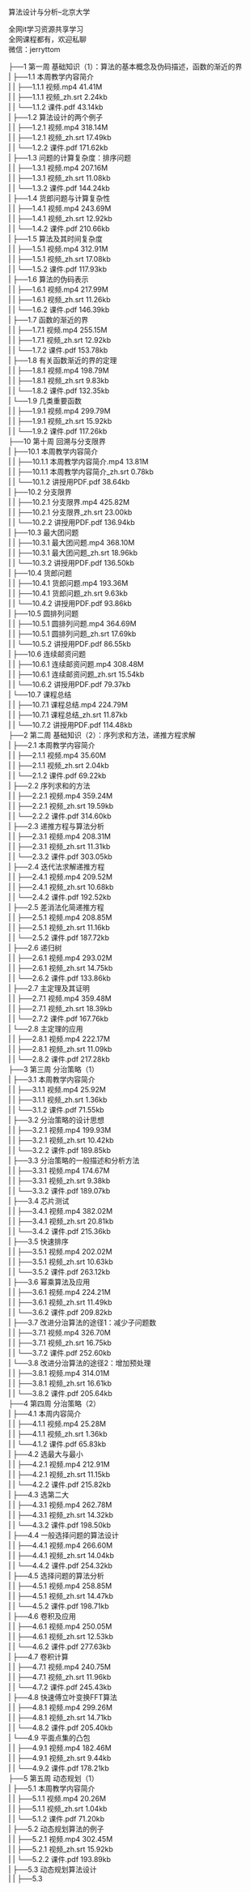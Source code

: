 算法设计与分析–北京大学

全网it学习资源共享学习<br>全网课程都有，欢迎私聊<br>微信：jerryttom<br>

├──1 第一周 基础知识（1）：算法的基本概念及伪码描述，函数的渐近的界<br> | ├──1.1 本周教学内容简介<br> | | ├──1.1.1 视频.mp4 41.41M<br> | | ├──1.1.1 视频_zh.srt 2.24kb<br> | | └──1.1.2 课件.pdf 43.14kb<br> | ├──1.2 算法设计的两个例子<br> | | ├──1.2.1 视频.mp4 318.14M<br> | | ├──1.2.1 视频_zh.srt 17.49kb<br> | | └──1.2.2 课件.pdf 171.62kb<br> | ├──1.3 问题的计算复杂度：排序问题<br> | | ├──1.3.1 视频.mp4 207.16M<br> | | ├──1.3.1 视频_zh.srt 11.08kb<br> | | └──1.3.2 课件.pdf 144.24kb<br> | ├──1.4 货郎问题与计算复杂性<br> | | ├──1.4.1 视频.mp4 243.69M<br> | | ├──1.4.1 视频_zh.srt 12.92kb<br> | | └──1.4.2 课件.pdf 210.66kb<br> | ├──1.5 算法及其时间复杂度<br> | | ├──1.5.1 视频.mp4 312.91M<br> | | ├──1.5.1 视频_zh.srt 17.08kb<br> | | └──1.5.2 课件.pdf 117.93kb<br> | ├──1.6 算法的伪码表示<br> | | ├──1.6.1 视频.mp4 217.99M<br> | | ├──1.6.1 视频_zh.srt 11.26kb<br> | | └──1.6.2 课件.pdf 146.39kb<br> | ├──1.7 函数的渐近的界<br> | | ├──1.7.1 视频.mp4 255.15M<br> | | ├──1.7.1 视频_zh.srt 12.92kb<br> | | └──1.7.2 课件.pdf 153.78kb<br> | ├──1.8 有关函数渐近的界的定理<br> | | ├──1.8.1 视频.mp4 198.79M<br> | | ├──1.8.1 视频_zh.srt 9.83kb<br> | | └──1.8.2 课件.pdf 132.35kb<br> | └──1.9 几类重要函数<br> | | ├──1.9.1 视频.mp4 299.79M<br> | | ├──1.9.1 视频_zh.srt 15.92kb<br> | | └──1.9.2 课件.pdf 117.26kb<br> ├──10 第十周 回溯与分支限界<br> | ├──10.1 本周教学内容简介<br> | | ├──10.1.1 本周教学内容简介.mp4 13.81M<br> | | ├──10.1.1 本周教学内容简介_zh.srt 0.78kb<br> | | └──10.1.2 讲授用PDF.pdf 38.64kb<br> | ├──10.2 分支限界<br> | | ├──10.2.1 分支限界.mp4 425.82M<br> | | ├──10.2.1 分支限界_zh.srt 23.00kb<br> | | └──10.2.2 讲授用PDF.pdf 136.94kb<br> | ├──10.3 最大团问题<br> | | ├──10.3.1 最大团问题.mp4 368.10M<br> | | ├──10.3.1 最大团问题_zh.srt 18.96kb<br> | | └──10.3.2 讲授用PDF.pdf 136.50kb<br> | ├──10.4 货郎问题<br> | | ├──10.4.1 货郎问题.mp4 193.36M<br> | | ├──10.4.1 货郎问题_zh.srt 9.63kb<br> | | └──10.4.2 讲授用PDF.pdf 93.86kb<br> | ├──10.5 圆排列问题<br> | | ├──10.5.1 圆排列问题.mp4 364.69M<br> | | ├──10.5.1 圆排列问题_zh.srt 17.69kb<br> | | └──10.5.2 讲授用PDF.pdf 86.55kb<br> | ├──10.6 连续邮资问题<br> | | ├──10.6.1 连续邮资问题.mp4 308.48M<br> | | ├──10.6.1 连续邮资问题_zh.srt 15.54kb<br> | | └──10.6.2 讲授用PDF.pdf 79.37kb<br> | └──10.7 课程总结<br> | | ├──10.7.1 课程总结.mp4 224.79M<br> | | ├──10.7.1 课程总结_zh.srt 11.87kb<br> | | └──10.7.2 讲授用PDF.pdf 114.48kb<br> ├──2 第二周 基础知识（2）：序列求和方法，递推方程求解<br> | ├──2.1 本周教学内容简介<br> | | ├──2.1.1 视频.mp4 35.60M<br> | | ├──2.1.1 视频_zh.srt 2.04kb<br> | | └──2.1.2 课件.pdf 69.22kb<br> | ├──2.2 序列求和的方法<br> | | ├──2.2.1 视频.mp4 359.24M<br> | | ├──2.2.1 视频_zh.srt 19.59kb<br> | | └──2.2.2 课件.pdf 314.60kb<br> | ├──2.3 递推方程与算法分析<br> | | ├──2.3.1 视频.mp4 208.31M<br> | | ├──2.3.1 视频_zh.srt 11.31kb<br> | | └──2.3.2 课件.pdf 303.05kb<br> | ├──2.4 迭代法求解递推方程<br> | | ├──2.4.1 视频.mp4 209.52M<br> | | ├──2.4.1 视频_zh.srt 10.68kb<br> | | └──2.4.2 课件.pdf 192.52kb<br> | ├──2.5 差消法化简递推方程<br> | | ├──2.5.1 视频.mp4 208.85M<br> | | ├──2.5.1 视频_zh.srt 11.16kb<br> | | └──2.5.2 课件.pdf 187.72kb<br> | ├──2.6 递归树<br> | | ├──2.6.1 视频.mp4 293.02M<br> | | ├──2.6.1 视频_zh.srt 14.75kb<br> | | └──2.6.2 课件.pdf 133.86kb<br> | ├──2.7 主定理及其证明<br> | | ├──2.7.1 视频.mp4 359.48M<br> | | ├──2.7.1 视频_zh.srt 18.39kb<br> | | └──2.7.2 课件.pdf 167.76kb<br> | └──2.8 主定理的应用<br> | | ├──2.8.1 视频.mp4 222.17M<br> | | ├──2.8.1 视频_zh.srt 11.09kb<br> | | └──2.8.2 课件.pdf 217.28kb<br> ├──3 第三周 分治策略（1）<br> | ├──3.1 本周教学内容简介<br> | | ├──3.1.1 视频.mp4 25.92M<br> | | ├──3.1.1 视频_zh.srt 1.36kb<br> | | └──3.1.2 课件.pdf 71.55kb<br> | ├──3.2 分治策略的设计思想<br> | | ├──3.2.1 视频.mp4 199.93M<br> | | ├──3.2.1 视频_zh.srt 10.42kb<br> | | └──3.2.2 课件.pdf 189.85kb<br> | ├──3.3 分治策略的一般描述和分析方法<br> | | ├──3.3.1 视频.mp4 174.67M<br> | | ├──3.3.1 视频_zh.srt 9.38kb<br> | | └──3.3.2 课件.pdf 189.07kb<br> | ├──3.4 芯片测试<br> | | ├──3.4.1 视频.mp4 382.02M<br> | | ├──3.4.1 视频_zh.srt 20.81kb<br> | | └──3.4.2 课件.pdf 215.36kb<br> | ├──3.5 快速排序<br> | | ├──3.5.1 视频.mp4 202.02M<br> | | ├──3.5.1 视频_zh.srt 10.63kb<br> | | └──3.5.2 课件.pdf 263.12kb<br> | ├──3.6 幂乘算法及应用<br> | | ├──3.6.1 视频.mp4 224.21M<br> | | ├──3.6.1 视频_zh.srt 11.49kb<br> | | └──3.6.2 课件.pdf 209.82kb<br> | ├──3.7 改进分治算法的途径1：减少子问题数<br> | | ├──3.7.1 视频.mp4 326.70M<br> | | ├──3.7.1 视频_zh.srt 16.75kb<br> | | └──3.7.2 课件.pdf 252.60kb<br> | └──3.8 改进分治算法的途径2：增加预处理<br> | | ├──3.8.1 视频.mp4 314.01M<br> | | ├──3.8.1 视频_zh.srt 16.61kb<br> | | └──3.8.2 课件.pdf 205.64kb<br> ├──4 第四周 分治策略（2）<br> | ├──4.1 本周内容简介<br> | | ├──4.1.1 视频.mp4 25.28M<br> | | ├──4.1.1 视频_zh.srt 1.36kb<br> | | └──4.1.2 课件.pdf 65.83kb<br> | ├──4.2 选最大与最小<br> | | ├──4.2.1 视频.mp4 212.91M<br> | | ├──4.2.1 视频_zh.srt 11.15kb<br> | | └──4.2.2 课件.pdf 215.82kb<br> | ├──4.3 选第二大<br> | | ├──4.3.1 视频.mp4 262.78M<br> | | ├──4.3.1 视频_zh.srt 14.32kb<br> | | └──4.3.2 课件.pdf 198.50kb<br> | ├──4.4 一般选择问题的算法设计<br> | | ├──4.4.1 视频.mp4 266.60M<br> | | ├──4.4.1 视频_zh.srt 14.04kb<br> | | └──4.4.2 课件.pdf 254.32kb<br> | ├──4.5 选择问题的算法分析<br> | | ├──4.5.1 视频.mp4 258.85M<br> | | ├──4.5.1 视频_zh.srt 14.47kb<br> | | └──4.5.2 课件.pdf 198.71kb<br> | ├──4.6 卷积及应用<br> | | ├──4.6.1 视频.mp4 250.05M<br> | | ├──4.6.1 视频_zh.srt 12.53kb<br> | | └──4.6.2 课件.pdf 277.63kb<br> | ├──4.7 卷积计算<br> | | ├──4.7.1 视频.mp4 240.75M<br> | | ├──4.7.1 视频_zh.srt 11.96kb<br> | | └──4.7.2 课件.pdf 245.43kb<br> | ├──4.8 快速傅立叶变换FFT算法<br> | | ├──4.8.1 视频.mp4 299.26M<br> | | ├──4.8.1 视频_zh.srt 14.71kb<br> | | └──4.8.2 课件.pdf 205.40kb<br> | └──4.9 平面点集的凸包<br> | | ├──4.9.1 视频.mp4 182.46M<br> | | ├──4.9.1 视频_zh.srt 9.44kb<br> | | └──4.9.2 课件.pdf 178.21kb<br> ├──5 第五周 动态规划（1）<br> | ├──5.1 本周教学内容简介<br> | | ├──5.1.1 视频.mp4 20.26M<br> | | ├──5.1.1 视频_zh.srt 1.04kb<br> | | └──5.1.2 课件.pdf 71.20kb<br> | ├──5.2 动态规划算法的例子<br> | | ├──5.2.1 视频.mp4 302.45M<br> | | ├──5.2.1 视频_zh.srt 15.92kb<br> | | └──5.2.2 课件.pdf 193.89kb<br> | ├──5.3 动态规划算法设计<br> | | ├──5.3